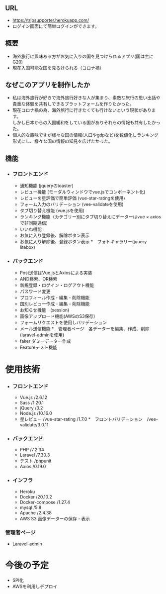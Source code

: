 ## URL

- https://tripsupporter.herokuapp.com/
- ログイン画面にて簡単ログインができます。

## 概要

- 海外旅行に興味ある方がお気に入りの国を見つけられるアプリ(国は主にG20)
- 現在入国可能な国を見るけられる（コロナ禍）

## なぜこのアプリを制作したか

* 私は海外旅行が好きで海外旅行好きな人が集まり、素敵な旅行の思い出話や貴重な体験を共有しできるプラットフォームを作りたかった。
* 現在コロナ禍の為、海外旅行に行きたくても行けないという現状があります。  
しかし日本からの入国緩和をしている国がありそれらの情報も共有したかった。
*  個人的な趣味ですが様々な国の情報(人口やgdpなど)を数値化しランキング形式にし、様々な国の情報の知見を広げたかった。

## 機能

* ### フロントエンド
  * 通知機能 (jqueryのtoaster)
  * レビュー機能 (モーダルウィンドウでvue.jsでコンポーネント化)
  * レビューを星評価で簡単評価 (vue-star-ratingを使用)
  * フォーム入力のバリデーション (vee-validateを使用)
  * タブ切り替え機能 (vue.jsを使用)
  * ランキング機能（カテゴリー別にタブ切り替えにデーターはvue × axiosで非同期通信)
  * いいね機能
  * お気に入り登録後、解除ボタン表示
  * お気に入り解除後、登録ボタン表示
  *　フォトギャラリー(jquery litebox)

* ### バックエンド
  * Post送信はVue.jsとAxiosによる実装
  * AND検索、OR検索
  * 新規登録・ログイン・ログアウト機能
  * パスワード変更
  * プロフィール作成・編集・削除機能
  * 国別レビュー作成・編集・削除機能
  * お知らせ機能　(session)
  * 画像アップロード機能(AWSのS3保存)
  * フォームリクエストを使用しバリデーション
  * メール送信機能
  *　管理者ページ　各データーを編集、作成、削除(laravel-adminを使用)
  * faker ダミーデーター作成
  * Featureテスト機能

# 使用技術

* ### フロントエンド
  * Vue.js /2.6.12
  * Sass /1.20.1
  * jQuery /3.2
  * Node.js /10.16.0
  * 星レビュー /vue-star-rating /1.7.0
  *　フロントバリデーション　/vee-validate/3.0.11

* ### バックエンド
  * PHP /7.2.34
  * Laravel /7.30.3
  * テスト /phpunit
  * Axios /0.19.0
  
* ### インフラ
  * Heroku 
  * Docker /20.10.2
  * Docker-compose /1.27.4
  * mysql /5.8
  * Apache /2.4.38 
  * AWS S3 画像データーの保存・表示

### 管理者ページ
* Laravel-admin

# 今後の予定

* SPI化
* AWSを利用しデプロイ
